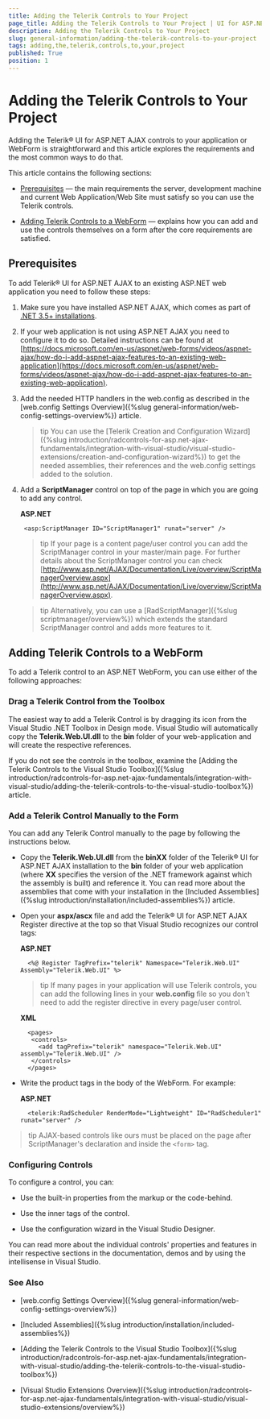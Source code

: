 ```yaml
---
title: Adding the Telerik Controls to Your Project
page_title: Adding the Telerik Controls to Your Project | UI for ASP.NET AJAX Documentation
description: Adding the Telerik Controls to Your Project
slug: general-information/adding-the-telerik-controls-to-your-project
tags: adding,the,telerik,controls,to,your,project
published: True
position: 1
---
```


# Adding the Telerik Controls to Your Project


Adding the Telerik® UI for ASP.NET AJAX controls to your application or WebForm is straightforward and this article explores the requirements and	the most common ways to do that.

This article contains the following sections:

* [Prerequisites](#prerequisites) — the main requirements the server,	development machine and current Web Application/Web Site must satisfy so you can use the Telerik controls.

* [Adding Telerik Controls to a WebForm](#adding-telerik-controls-to-a-webform) — explains how you can add and use the controls themselves on a form after the core requirements are satisfied.

## Prerequisites

To add Telerik® UI for ASP.NET AJAX to an existing ASP.NET web application you need to follow these steps:

1. Make sure you have installed ASP.NET AJAX, which comes as part of [.NET 3.5+ installations](https://www.microsoft.com/net/download/dotnet-framework-runtime). 

1. If your web application is not using ASP.NET AJAX you need to configure it to do so. Detailed instructions can be found at [https://docs.microsoft.com/en-us/aspnet/web-forms/videos/aspnet-ajax/how-do-i-add-aspnet-ajax-features-to-an-existing-web-application](https://docs.microsoft.com/en-us/aspnet/web-forms/videos/aspnet-ajax/how-do-i-add-aspnet-ajax-features-to-an-existing-web-application).

1. Add the needed HTTP handlers in the web.config as described in the [web.config Settings Overview]({%slug general-information/web-config-settings-overview%}) article.

	>tip You can use the [Telerik Creation and Configuration Wizard]({%slug introduction/radcontrols-for-asp.net-ajax-fundamentals/integration-with-visual-studio/visual-studio-extensions/creation-and-configuration-wizard%}) to get the needed assemblies, their references and the web.config settings added to the solution.

1. Add a **ScriptManager** control on top of the page in which you are going to add any control.

	**ASP.NET**
	
		<asp:ScriptManager ID="ScriptManager1" runat="server" />				

	>tip If your page is a content page/user control you can add the ScriptManager control in your master/main page. For further details about the ScriptManager control you can check [http://www.asp.net/AJAX/Documentation/Live/overview/ScriptManagerOverview.aspx](http://www.asp.net/AJAX/Documentation/Live/overview/ScriptManagerOverview.aspx).

	>tip Alternatively, you can use a [RadScriptManager]({%slug scriptmanager/overview%}) which extends the standard ScriptManager	control and adds more features to it.

## Adding Telerik Controls to a WebForm

To add a Telerik control to an ASP.NET WebForm, you can use either of the following approaches:

### Drag a Telerik Control from the Toolbox

The easiest way to add a Telerik Control is by dragging its icon from the Visual Studio .NET Toolbox in Design mode. Visual Studio will automatically copy the **Telerik.Web.UI.dll** to the **bin** folder of your web-application and will create the respective references.

If you do not see the controls in the toolbox, examine the [Adding the Telerik Controls to the Visual Studio Toolbox]({%slug introduction/radcontrols-for-asp.net-ajax-fundamentals/integration-with-visual-studio/adding-the-telerik-controls-to-the-visual-studio-toolbox%}) article.

### Add a Telerik Control Manually to the Form

You can add any Telerik Control manually to the page by following the instructions below.

* Copy the **Telerik.Web.UI.dll** from the **binXX** folder of the Telerik® UI for ASP.NET AJAX installation to the **bin** folder of your web application (where **XX** specifies the version of the .NET framework against which the assembly is built) and reference it. You can read more about the assemblies that come with your installation in the [Included Assemblies]({%slug introduction/installation/included-assemblies%}) article.

* Open your **aspx/ascx** file and add the Telerik® UI for ASP.NET AJAX Register directive at the top so that Visual Studio recognizes our control tags:

	**ASP.NET**

		<%@ Register TagPrefix="telerik" Namespace="Telerik.Web.UI" Assembly="Telerik.Web.UI" %> 

	>tip If many pages in your application will use Telerik controls, you can add the following lines in your **web.config** file so you don't need to add the register directive in every page/user control.

	**XML**

		<pages>
		 <controls>
		   <add tagPrefix="telerik" namespace="Telerik.Web.UI" assembly="Telerik.Web.UI" />
		 </controls>
		</pages>   

* Write the product tags in the body of the WebForm. For example:

	**ASP.NET**

		<telerik:RadScheduler RenderMode="Lightweight" ID="RadScheduler1" runat="server" />

>tip AJAX-based controls like ours must be placed on the page after ScriptManager's declaration and inside the `<form>` tag.

### Configuring Controls

To configure a control, you can:

* Use the built-in properties from the markup or the code-behind.

* Use the inner tags of the control.

* Use the configuration wizard in the Visual Studio Designer.

You can read more about the individual controls' properties and features in their respective sections in the documentation, demos and by using the intellisense in Visual Studio.

### See Also

 * [web.config Settings Overview]({%slug general-information/web-config-settings-overview%})

 * [Included Assemblies]({%slug introduction/installation/included-assemblies%})

 * [Adding the Telerik Controls to the Visual Studio Toolbox]({%slug introduction/radcontrols-for-asp.net-ajax-fundamentals/integration-with-visual-studio/adding-the-telerik-controls-to-the-visual-studio-toolbox%})

 * [Visual Studio Extensions Overview]({%slug introduction/radcontrols-for-asp.net-ajax-fundamentals/integration-with-visual-studio/visual-studio-extensions/overview%})
